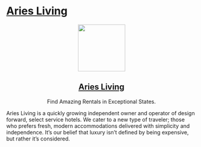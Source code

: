 # [Aries Living](https://ariesliving.com)

<p align="center">
  <a href="https://ariesliving.com">
    <img src="https://res.cloudinary.com/dqtpoczux/image/upload/v1603289836/Aries_Living_white_1_1_l7brgh.png" height="125">
    <h2 align="center">Aries Living</h2>
  </a>
  <p align="center">Find Amazing Rentals in Exceptional States.</p>
</p>

Aries Living is a quickly growing independent owner and operator of design forward, select service hotels. We cater to a new type of traveler; those who prefers fresh, modern accommodations delivered with simplicity and independence. It’s our belief that luxury isn’t defined by being expensive, but rather it’s considered.
